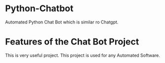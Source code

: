 # Python-Chatbot 
Automated Python Chat Bot which is similar ro Chatgpt.

# Features of the Chat Bot Project
This is very useful project. This project is used for any Automated Software.
